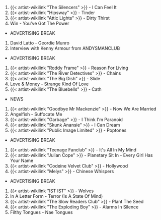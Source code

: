 1. {{< artist-wikilink "The Silencers" >}} - I Can Feel It
2. {{< artist-wikilink "Hipsway" >}} - Tinder
3. {{< artist-wikilink "Attic Lights" >}} - Dirty Thirst
4. Win - You've Got The Power

- ADVERTISING BREAK

1. David Latto - Geordie Munro
2. Interview with Kenny Armour from ANDYSMANCLUB

- ADVERTISING BREAK

1. {{< artist-wikilink "Roddy Frame" >}} - Reason For Living
2. {{< artist-wikilink "The River Detectives" >}} - Chains
3. {{< artist-wikilink "The Big Dish" >}} - Slide
4. Love & Money - Strange Kind Of Love
5. {{< artist-wikilink "The Bluebells" >}} - Cath

- NEWS

1. {{< artist-wikilink "Goodbye Mr Mackenzie" >}} - Now We Are Married
2. Angelfish - Suffocate Me
3. {{< artist-wikilink "Garbage" >}} - I Think I'm Paranoid
4. {{< artist-wikilink "Skunk Anansie" >}} - I Can Dream
5. {{< artist-wikilink "Public Image Limited" >}} - Poptones

- ADVERTISING BREAK

1. {{< artist-wikilink "Teenage Fanclub" >}} - It's All In My Mind
2. {{< artist-wikilink "Julian Cope" >}} - Planetary Sit In - Every Girl Has Your Name
3. {{< artist-wikilink "Codeine Velvet Club" >}} - Hollywood
4. {{< artist-wikilink "Melys" >}} - Chinese Whispers

- ADVERTISING BREAK

1. {{< artist-wikilink "IST IST" >}} - Wolves
2. In A Letter Form - Terror (Is A State Of Mind)
3. {{< artist-wikilink "The Slow Readers Club" >}} - Plant The Seed
4. {{< artist-wikilink "The Exploding Boy" >}} - Alarms In Silence
5. Filthy Tongues - Nae Tongues
